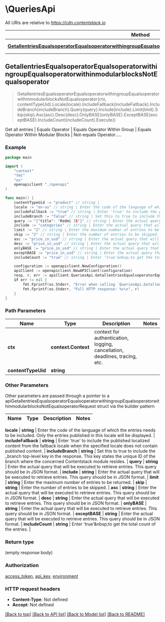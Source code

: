 # \QueriesApi

All URIs are relative to *https://cdn.contentstack.io*

Method | HTTP request | Description
------------- | ------------- | -------------
[**GetallentriesEqualsoperatorEqualsoperatorwithingroupEqualsoperatorwithinmodularblocksNotEqualsoperator**](QueriesApi.md#GetallentriesEqualsoperatorEqualsoperatorwithingroupEqualsoperatorwithinmodularblocksNotEqualsoperator) | **Get** /v3/content_types/{content_type_uid}/entries | Get all entries | Equals Operator | Equals Operator Within Group | Equals Operator Within Modular Blocks | Not-equals Operator.....



## GetallentriesEqualsoperatorEqualsoperatorwithingroupEqualsoperatorwithinmodularblocksNotEqualsoperator

> GetallentriesEqualsoperatorEqualsoperatorwithingroupEqualsoperatorwithinmodularblocksNotEqualsoperator(ctx, contentTypeUid).Locale(locale).IncludeFallback(includeFallback).IncludeBranch(includeBranch).Query(query).Include(include).Limit(limit).Skip(skip).Asc(asc).Desc(desc).OnlyBASE(onlyBASE).ExceptBASE(exceptBASE).IncludeCount(includeCount).Execute()

Get all entries | Equals Operator | Equals Operator Within Group | Equals Operator Within Modular Blocks | Not-equals Operator.....



### Example

```go
package main

import (
    "context"
    "fmt"
    "os"
    openapiclient "./openapi"
)

func main() {
    contentTypeUid := "product" // string | 
    locale := "en-us" // string | Enter the code of the language of which the entries needs to be included. Only the entries published in this locale will be displayed. (optional)
    includeFallback := "true" // string | Enter 'true' to include the published localized content from the fallback locale when the specified locale does not contain published content. (optional)
    includeBranch := "false" // string | Set this to true to include the _branch top-level key in the response. This key states the unique ID of the branch where the concerned Contentstack module resides. (optional)
    query := "{"title": "Redmi 3S"}" // string | Enter the actual query that will be executed to retrieve entries. This query should be in JSON format. (optional)
    include := "categories" // string | Enter the actual query that will be executed to retrieve entries. This query should be in JSON format. (optional)
    limit := "2" // string | Enter the maximum number of entries to be returned. (optional)
    skip := "2" // string | Enter the number of entries to be skipped. (optional)
    asc := "price_in_usd" // string | Enter the actual query that will be executed to retrieve entries. This query should be in JSON format. (optional)
    desc := "price_in_usd" // string | Enter the actual query that will be executed to retrieve entries. This query should be in JSON format. (optional)
    onlyBASE := "price_in_usd" // string | Enter the actual query that will be executed to retrieve entries. This query should be in JSON format. (optional)
    exceptBASE := "price_in_usd" // string | Enter the actual query that will be executed to retrieve entries. This query should be in JSON format. (optional)
    includeCount := "true" // string | Enter 'true'&nbsp;to get the total count of the entries. (optional)

    configuration := openapiclient.NewConfiguration()
    apiClient := openapiclient.NewAPIClient(configuration)
    resp, r, err := apiClient.QueriesApi.GetallentriesEqualsoperatorEqualsoperatorwithingroupEqualsoperatorwithinmodularblocksNotEqualsoperator(context.Background(), contentTypeUid).Locale(locale).IncludeFallback(includeFallback).IncludeBranch(includeBranch).Query(query).Include(include).Limit(limit).Skip(skip).Asc(asc).Desc(desc).OnlyBASE(onlyBASE).ExceptBASE(exceptBASE).IncludeCount(includeCount).Execute()
    if err != nil {
        fmt.Fprintf(os.Stderr, "Error when calling `QueriesApi.GetallentriesEqualsoperatorEqualsoperatorwithingroupEqualsoperatorwithinmodularblocksNotEqualsoperator``: %v\n", err)
        fmt.Fprintf(os.Stderr, "Full HTTP response: %v\n", r)
    }
}
```

### Path Parameters


Name | Type | Description  | Notes
------------- | ------------- | ------------- | -------------
**ctx** | **context.Context** | context for authentication, logging, cancellation, deadlines, tracing, etc.
**contentTypeUid** | **string** |  | 

### Other Parameters

Other parameters are passed through a pointer to a apiGetallentriesEqualsoperatorEqualsoperatorwithingroupEqualsoperatorwithinmodularblocksNotEqualsoperatorRequest struct via the builder pattern


Name | Type | Description  | Notes
------------- | ------------- | ------------- | -------------

 **locale** | **string** | Enter the code of the language of which the entries needs to be included. Only the entries published in this locale will be displayed. | 
 **includeFallback** | **string** | Enter &#39;true&#39; to include the published localized content from the fallback locale when the specified locale does not contain published content. | 
 **includeBranch** | **string** | Set this to true to include the _branch top-level key in the response. This key states the unique ID of the branch where the concerned Contentstack module resides. | 
 **query** | **string** | Enter the actual query that will be executed to retrieve entries. This query should be in JSON format. | 
 **include** | **string** | Enter the actual query that will be executed to retrieve entries. This query should be in JSON format. | 
 **limit** | **string** | Enter the maximum number of entries to be returned. | 
 **skip** | **string** | Enter the number of entries to be skipped. | 
 **asc** | **string** | Enter the actual query that will be executed to retrieve entries. This query should be in JSON format. | 
 **desc** | **string** | Enter the actual query that will be executed to retrieve entries. This query should be in JSON format. | 
 **onlyBASE** | **string** | Enter the actual query that will be executed to retrieve entries. This query should be in JSON format. | 
 **exceptBASE** | **string** | Enter the actual query that will be executed to retrieve entries. This query should be in JSON format. | 
 **includeCount** | **string** | Enter &#39;true&#39;&amp;nbsp;to get the total count of the entries. | 

### Return type

 (empty response body)

### Authorization

[access_token](../README.md#access_token), [api_key](../README.md#api_key), [environment](../README.md#environment)

### HTTP request headers

- **Content-Type**: Not defined
- **Accept**: Not defined

[[Back to top]](#) [[Back to API list]](../README.md#documentation-for-api-endpoints)
[[Back to Model list]](../README.md#documentation-for-models)
[[Back to README]](../README.md)

